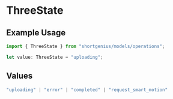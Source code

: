 # ThreeState

## Example Usage

```typescript
import { ThreeState } from "shortgenius/models/operations";

let value: ThreeState = "uploading";
```

## Values

```typescript
"uploading" | "error" | "completed" | "request_smart_motion"
```